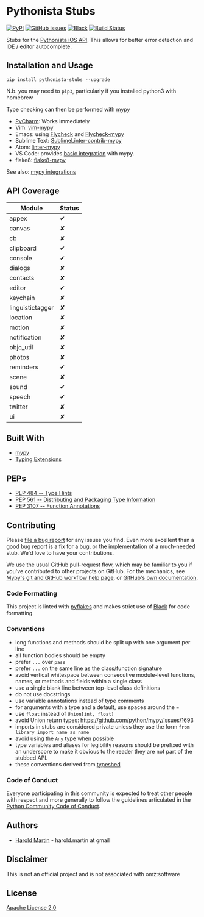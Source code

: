 # Pythonista Stubs

[![PyPI](https://img.shields.io/pypi/v/pythonista-stubs.svg)](https://pypi.org/project/pythonista-stubs/)
[![GitHub issues](https://img.shields.io/github/issues-raw/hbmartin/pythonista-stubs.svg)](https://github.com/hbmartin/pythonista-stubs/issues)
[![Black](https://img.shields.io/badge/code%20style-black-000000.svg)](https://github.com/ambv/black)
[![Build Status](https://travis-ci.com/hbmartin/pythonista-stubs.svg?branch=master)](https://travis-ci.com/hbmartin/pythonista-stubs)


Stubs for the [Pythonista iOS API](http://omz-software.com/pythonista/docs/ios/). This allows for better error detection and IDE / editor autocomplete.

## Installation and Usage

```
pip install pythonista-stubs --upgrade
```
N.b. you may need to `pip3`, particularly if you installed python3 with homebrew

Type checking can then be performed with [mypy](https://mypy.readthedocs.io/en/latest/command_line.html)


* [PyCharm](https://www.jetbrains.com/help/pycharm/type-hinting-in-product.html#stub): Works immediately
* Vim: [vim-mypy](https://github.com/Integralist/vim-mypy)
* Emacs: using [Flycheck](https://github.com/flycheck/) and [Flycheck-mypy](https://github.com/lbolla/emacs-flycheck-mypy)
* Sublime Text: [SublimeLinter-contrib-mypy](https://github.com/fredcallaway/SublimeLinter-contrib-mypy)
* Atom: [linter-mypy](https://atom.io/packages/linter-mypy)
* VS Code: provides [basic integration](https://code.visualstudio.com/docs/python/linting#_mypy) with mypy.
* flake8: [flake8-mypy](https://github.com/ambv/flake8-mypy)

See also: [mypy integrations](https://github.com/python/mypy#ide--linter-integrations)

## API Coverage

| Module      | Status |
| ----------- |--------|
| appex       | ✔      |
| canvas      | ✘      |
| cb          | ✘      |
| clipboard   | ✔      |
| console     | ✔      |
| dialogs     | ✘      |
| contacts    | ✘      |
| editor      | ✔      |
| keychain    | ✘      |
| linguistictagger | ✘      |
| location    | ✘      |
| motion      | ✘      |
| notification   | ✘      |
| objc_util   | ✘      |
| photos      | ✘      |
| reminders   | ✔      |
| scene       | ✘      |
| sound       | ✔      |
| speech      | ✔      |
| twitter     | ✘      |
| ui          | ✘      |

## Built With

* [mypy](http://mypy-lang.org/)
* [Typing Extensions](https://github.com/python/typing/tree/master/typing_extensions)

## PEPs

* [PEP 484  -- Type Hints](https://www.python.org/dev/peps/pep-0484/)
* [PEP 561  -- Distributing and Packaging Type Information](https://www.python.org/dev/peps/pep-0561/)
* [PEP 3107 -- Function Annotations](https://www.python.org/dev/peps/pep-3107/)

## Contributing

Please [file a bug report](https://github.com/hbmartin/pythonista-stubs/issues) for any issues you find. Even more excellent than a good bug report is a fix for a bug, or the implementation of a much-needed stub. We'd love to have your contributions.

We use the usual GitHub pull-request flow, which may be familiar to
you if you've contributed to other projects on GitHub.  For the
mechanics, see [Mypy's git and GitHub workflow help page](https://github.com/python/mypy/wiki/Using-Git-And-GitHub),
or [GitHub's own documentation](https://help.github.com/articles/using-pull-requests/).

### Code Formatting

This project is linted with [pyflakes](https://github.com/PyCQA/pyflakes) and makes strict use of [Black](https://github.com/ambv/black) for code formatting.

### Conventions

* long functions and methods should be split up with one argument per line
* all function bodies should be empty
* prefer ``...`` over ``pass``
* prefer ``...`` on the same line as the class/function signature
* avoid vertical whitespace between consecutive module-level functions, names, or methods and fields within a single class
* use a single blank line between top-level class definitions
* do not use docstrings
* use variable annotations instead of type comments
* for arguments with a type and a default, use spaces around the `=`
* use `float` instead of `Union[int, float]`
* avoid Union return types: https://github.com/python/mypy/issues/1693
* imports in stubs are considered private unless they use the form ``from library import name as name``
* avoid using the `Any` type when possible
* type variables and aliases for legibility reasons should be prefixed with an underscore to make it obvious to the reader they are not part of the stubbed API.
* these conventions derived from [typeshed](https://github.com/python/typeshed/blob/master/CONTRIBUTING.md#conventions)

### Code of Conduct

Everyone participating in this community is expected to treat other people with respect and more generally to follow the guidelines articulated in the [Python Community Code of Conduct](https://www.python.org/psf/codeofconduct/).

## Authors

* [Harold Martin](https://www.linkedin.com/in/harold-martin-98526971/) - harold.martin at gmail


## Disclaimer

This is not an official project and is not associated with omz:software

## License

[Apache License 2.0](LICENSE.txt)
